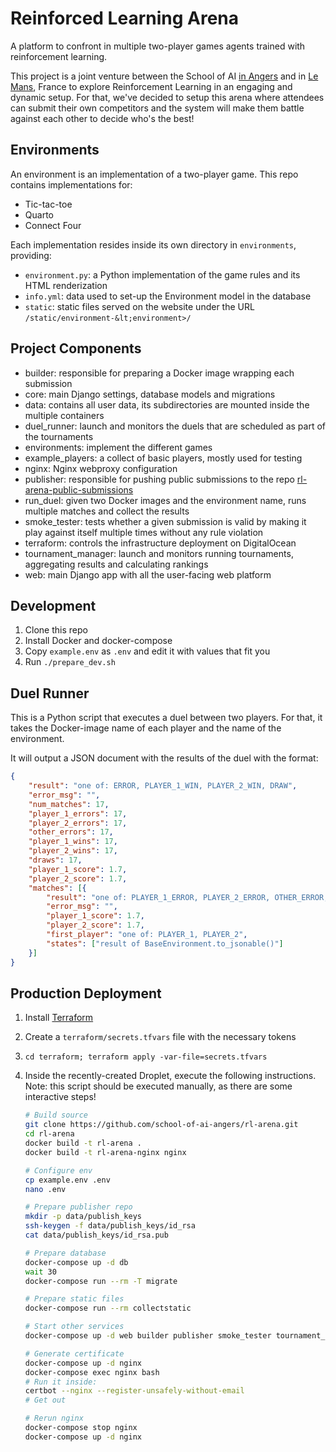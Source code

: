 # Reinforced Learning Arena

A platform to confront in multiple two-player games agents trained with reinforcement learning.

This project is a joint venture between the School of AI [in Angers](https://www.meetup.com/Angers-School-of-AI/) and in [Le Mans](https://www.meetup.com/Le-Mans-School-of-AI/), France to explore Reinforcement Learning in an engaging and dynamic setup.
For that, we've decided to setup this arena where attendees can submit their own competitors and the system will make them battle against each other to decide who's the best!

## Environments

An environment is an implementation of a two-player game. This repo contains implementations for:

- Tic-tac-toe
- Quarto
- Connect Four

Each implementation resides inside its own directory in `environments`, providing:

- `environment.py`: a Python implementation of the game rules and its HTML renderization
- `info.yml`: data used to set-up the Environment model in the database
- `static`: static files served on the website under the URL `/static/environment-&lt;environment>/`

## Project Components

* builder: responsible for preparing a Docker image wrapping each submission
* core: main Django settings, database models and migrations
* data: contains all user data, its subdirectories are mounted inside the multiple containers
* duel_runner: launch and monitors the duels that are scheduled as part of the tournaments
* environments: implement the different games
* example_players: a collect of basic players, mostly used for testing
* nginx: Nginx webproxy configuration
* publisher: responsible for pushing public submissions to the repo [rl-arena-public-submissions](https://github.com/school-of-ai-angers/rl-arena-public-submissions)
* run_duel: given two Docker images and the environment name, runs multiple matches and collect the results
* smoke_tester: tests whether a given submission is valid by making it play against itself multiple times without any rule violation
* terraform: controls the infrastructure deployment on DigitalOcean
* tournament_manager: launch and monitors running tournaments, aggregating results and calculating rankings
* web: main Django app with all the user-facing web platform

## Development

1. Clone this repo
2. Install Docker and docker-compose
3. Copy `example.env` as `.env` and edit it with values that fit you
4. Run `./prepare_dev.sh`

## Duel Runner

This is a Python script that executes a duel between two players. For that, it  takes the Docker-image name of each player and the name of the environment.

It will output a JSON document with the results of the duel with the format:

```json
{
    "result": "one of: ERROR, PLAYER_1_WIN, PLAYER_2_WIN, DRAW",
    "error_msg": "",
    "num_matches": 17,
    "player_1_errors": 17,
    "player_2_errors": 17,
    "other_errors": 17,
    "player_1_wins": 17,
    "player_2_wins": 17,
    "draws": 17,
    "player_1_score": 1.7,
    "player_2_score": 1.7,
    "matches": [{
        "result": "one of: PLAYER_1_ERROR, PLAYER_2_ERROR, OTHER_ERROR, PLAYER_1_WIN, PLAYER_2_WIN, DRAW",
        "error_msg": "",
        "player_1_score": 1.7,
        "player_2_score": 1.7,
        "first_player": "one of: PLAYER_1, PLAYER_2",
        "states": ["result of BaseEnvironment.to_jsonable()"]
    }]
}
```

## Production Deployment

1. Install [Terraform](https://www.terraform.io/)
2. Create a `terraform/secrets.tfvars` file with the necessary tokens
3. `cd terraform; terraform apply -var-file=secrets.tfvars`
4. Inside the recently-created Droplet, execute the following instructions. Note: this script should be executed manually, as there are some interactive steps!

    ```sh
    # Build source
    git clone https://github.com/school-of-ai-angers/rl-arena.git
    cd rl-arena
    docker build -t rl-arena .
    docker build -t rl-arena-nginx nginx

    # Configure env
    cp example.env .env
    nano .env

    # Prepare publisher repo
    mkdir -p data/publish_keys
    ssh-keygen -f data/publish_keys/id_rsa
    cat data/publish_keys/id_rsa.pub

    # Prepare database
    docker-compose up -d db
    wait 30
    docker-compose run --rm -T migrate

    # Prepare static files
    docker-compose run --rm collectstatic

    # Start other services
    docker-compose up -d web builder publisher smoke_tester tournament_manager duel_runner

    # Generate certificate
    docker-compose up -d nginx
    docker-compose exec nginx bash
    # Run it inside:
    certbot --nginx --register-unsafely-without-email
    # Get out

    # Rerun nginx
    docker-compose stop nginx
    docker-compose up -d nginx

    ```